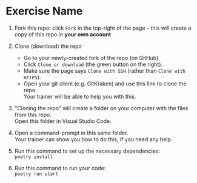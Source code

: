 # Exercise Name

1. Fork this repo: click `Fork` in the top-right of the page - this will create a copy of this repo in **your own account**

2. Clone (download) the repo
    * Go to your newly-created fork of the repo (on GitHub).
    * Click `Clone or download` (the green button on the right).
    * Make sure the page says `Clone with SSH` (rather than `Clone with HTTPS`).
    * Open your git client (e.g. GitKraken) and use this link to clone the repo.  
    Your trainer will be able to help you with this.

3. "Cloning the repo" will create a folder on your computer with the files from this repo.  
Open this folder in Visual Studio Code.

4. Open a command-prompt in this same folder.  
Your trainer can show you how to do this, if you need any help.

5. Run this command to set up the necessary dependencies:  
`poetry install`

6. Run this command to run your code:  
`poetry run start`
